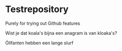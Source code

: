 # Testrepository
Purely for trying out Github features

Wist je dat koala's bijna een anagram is van kloaka's?

Ólifanten hebben een lange slurf